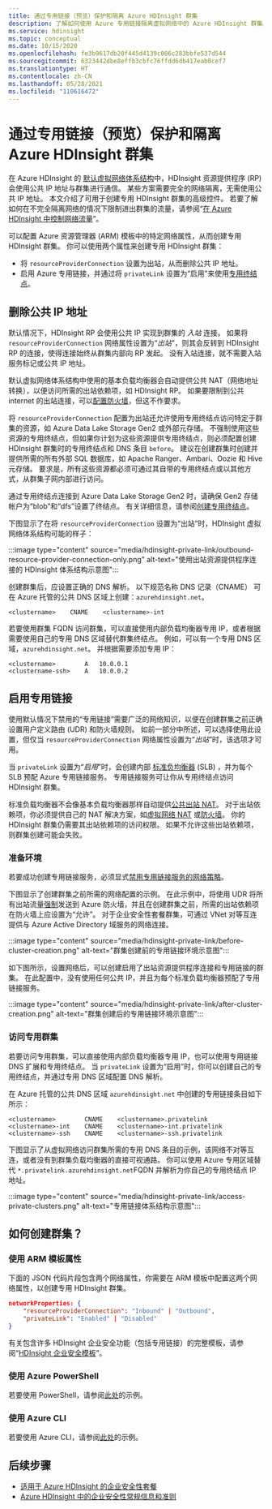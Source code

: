 ```yaml
---
title: 通过专用链接（预览）保护和隔离 Azure HDInsight 群集
description: 了解如何使用 Azure 专用链接隔离虚拟网络中的 Azure HDInsight 群集。
ms.service: hdinsight
ms.topic: conceptual
ms.date: 10/15/2020
ms.openlocfilehash: fe3b9617db20f445d4139c006c283bbfe537d544
ms.sourcegitcommit: 6323442dbe8effb3cbfc76ffdd6db417eab0cef7
ms.translationtype: HT
ms.contentlocale: zh-CN
ms.lasthandoff: 05/28/2021
ms.locfileid: "110616472"
---
```

# <a name="secure-and-isolate-azure-hdinsight-clusters-with-private-link-preview"></a>通过专用链接（预览）保护和隔离 Azure HDInsight 群集

在 Azure HDInsight 的 [默认虚拟网络体系结构](./hdinsight-virtual-network-architecture.md)中，HDInsight 资源提供程序 (RP) 会使用公共 IP 地址与群集进行通信。 某些方案需要完全的网络隔离，无需使用公共 IP 地址。 本文介绍了可用于创建专用 HDInsight 群集的高级控件。 若要了解如何在不完全隔离网络的情况下限制进出群集的流量，请参阅“[在 Azure HDInsight 中控制网络流量](./control-network-traffic.md)”。

可以配置 Azure 资源管理器 (ARM) 模板中的特定网络属性，从而创建专用 HDInsight 群集。 你可以使用两个属性来创建专用 HDInsight 群集：

* 将 `resourceProviderConnection` 设置为出站，从而删除公共 IP 地址。
* 启用 Azure 专用链接，并通过将 `privateLink` 设置为“启用”来使用[专用终结点](../private-link/private-endpoint-overview.md)。

## <a name="remove-public-ip-addresses"></a>删除公共 IP 地址

默认情况下，HDInsight RP 会使用公共 IP 实现到群集的 *入站* 连接。 如果将 `resourceProviderConnection` 网络属性设置为“*出站*”，则其会反转到 HDInsight RP 的连接，使得连接始终从群集内部向 RP 发起。 没有入站连接，就不需要入站服务标记或公共 IP 地址。

默认虚拟网络体系结构中使用的基本负载均衡器会自动提供公共 NAT（网络地址转换），以便访问所需的出站依赖项，如 HDInsight RP。 如果要限制到公共 internet 的出站连接，可以[配置防火墙](./hdinsight-restrict-outbound-traffic.md)，但这不作要求。

将 `resourceProviderConnection` 配置为出站还允许使用专用终结点访问特定于群集的资源，如 Azure Data Lake Storage Gen2 或外部元存储。 不强制使用这些资源的专用终结点，但如果你计划为这些资源提供专用终结点，则必须配置创建 HDInsight 群集时的专用终结点和 DNS 条目 `before`。 建议在创建群集时创建并提供所需的所有外部 SQL 数据库，如 Apache Ranger、Ambari、Oozie 和 Hive 元存储。 要求是，所有这些资源都必须可通过其自带的专用终结点或以其他方式，从群集子网内部进行访问。

通过专用终结点连接到 Azure Data Lake Storage Gen2 时，请确保 Gen2 存储帐户为“blob”和“dfs”设置了终结点。 有关详细信息，请参阅[创建专用终结点](../storage/common/storage-private-endpoints.md)。

下图显示了在将 `resourceProviderConnection` 设置为“出站”时，HDInsight 虚拟网络体系结构可能的样子：

:::image type="content" source="media/hdinsight-private-link/outbound-resource-provider-connection-only.png" alt-text="使用出站资源提供程序连接的 HDInsight 体系结构示意图":::

创建群集后，应设置正确的 DNS 解析。 以下规范名称 DNS 记录（CNAME） 可在 Azure 托管的公共 DNS 区域上创建：`azurehdinsight.net`。

```dns
<clustername>    CNAME    <clustername>-int
```

若要使用群集 FQDN 访问群集，可以直接使用内部负载均衡器专用 IP，或者根据需要使用自己的专用 DNS 区域替代群集终结点。 例如，可以有一个专用 DNS 区域，`azurehdinsight.net`。 并根据需要添加专用 IP：

```dns
<clustername>        A   10.0.0.1
<clustername-ssh>    A   10.0.0.2
```

## <a name="enable-private-link"></a>启用专用链接

使用默认情况下禁用的“专用链接”需要广泛的网络知识，以便在创建群集之前正确设置用户定义路由 (UDR) 和防火墙规则。 如前一部分中所述，可以选择使用此设置，但仅当 `resourceProviderConnection` 网络属性设置为“*出站*”时，该选项才可用。

当 `privateLink` 设置为“*启用*”时，会创建内部 [标准负均衡器](../load-balancer/load-balancer-overview.md) (SLB) ，并为每个 SLB 预配 Azure 专用链接服务。 专用链接服务可让你从专用终结点访问 HDInsight 群集。

标准负载均衡器不会像基本负载均衡器那样自动提供[公共出站 NAT](../load-balancer/load-balancer-outbound-connections.md)。 对于出站依赖项，你必须提供自己的 NAT 解决方案，如[虚拟网络 NAT](../virtual-network/nat-overview.md) 或[防火墙](./hdinsight-restrict-outbound-traffic.md)。 你的 HDInsight 群集仍需要其出站依赖项的访问权限。 如果不允许这些出站依赖项，则群集创建可能会失败。

### <a name="prepare-your-environment"></a>准备环境

若要成功创建专用链接服务，必须显式[禁用专用链接服务的网络策略](../private-link/disable-private-link-service-network-policy.md)。

下图显示了创建群集之前所需的网络配置的示例。 在此示例中，将使用 UDR 将所有出站流量[强制](../firewall/forced-tunneling.md)发送到 Azure 防火墙，并且在创建群集之前，所需的出站依赖项在防火墙上应设置为“允许”。 对于企业安全性套餐群集，可通过 VNet 对等互连提供与 Azure Active Directory 域服务的网络连接。

:::image type="content" source="media/hdinsight-private-link/before-cluster-creation.png" alt-text="群集创建前的专用链接环境示意图":::

如下图所示，设置网络后，可以创建启用了出站资源提供程序连接和专用链接的群集。 在此配置中，没有使用任何公共 IP，并且为每个标准负载均衡器预配了专用链接服务。

:::image type="content" source="media/hdinsight-private-link/after-cluster-creation.png" alt-text="群集创建后的专用链接环境示意图":::

### <a name="access-a-private-cluster"></a>访问专用群集

若要访问专用群集，可以直接使用内部负载均衡器专用 IP，也可以使用专用链接 DNS 扩展和专用终结点。 当 `privateLink` 设置为“启用”时，你可以创建自己的专用终结点，并通过专用 DNS 区域配置 DNS 解析。

在 Azure 托管的公共 DNS 区域 `azurehdinsight.net` 中创建的专用链接条目如下所示：

```dns
<clustername>        CNAME    <clustername>.privatelink
<clustername>-int    CNAME    <clustername>-int.privatelink
<clustername>-ssh    CNAME    <clustername>-ssh.privatelink
```

下图显示了从虚拟网络访问群集所需的专用 DNS 条目的示例，该网络不对等互连，或者没有到群集负载均衡器的直接可视通路。 你可以使用 Azure 专用区域替代 `*.privatelink.azurehdinsight.net`FQDN 并解析为你自己的专用终结点 IP 地址。

:::image type="content" source="media/hdinsight-private-link/access-private-clusters.png" alt-text="专用链接体系结构示意图":::

## <a name="how-to-create-clusters"></a>如何创建群集？
### <a name="use-arm-template-properties"></a>使用 ARM 模板属性

下面的 JSON 代码片段包含两个网络属性，你需要在 ARM 模板中配置这两个网络属性，以创建专用 HDInsight 群集。

```json
networkProperties: {
    "resourceProviderConnection": "Inbound" | "Outbound",
    "privateLink": "Enabled" | "Disabled"
}
```

有关包含许多 HDInsight 企业安全功能（包括专用链接）的完整模板，请参阅“[HDInsight 企业安全模板](https://github.com/Azure-Samples/hdinsight-enterprise-security/tree/main/ESP-HIB-PL-Template)”。

### <a name="use-azure-powershell"></a>使用 Azure PowerShell

若要使用 PowerShell，请参阅[此处](/powershell/module/az.hdinsight/new-azhdinsightcluster#example-4--create-an-azure-hdinsight-cluster-with-relay-outbound-and-private-link-feature)的示例。

### <a name="use-azure-cli"></a>使用 Azure CLI
若要使用 Azure CLI，请参阅[此处](/cli/azure/hdinsight#az_hdinsight_create-examples)的示例。

## <a name="next-steps"></a>后续步骤

* [适用于 Azure HDInsight 的企业安全性套餐](enterprise-security-package.md)
* [Azure HDInsight 中的企业安全性常规信息和准则](./domain-joined/general-guidelines.md)
